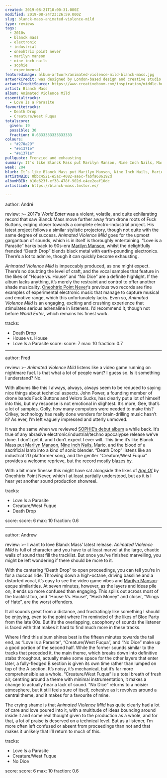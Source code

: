 ```yaml
---
created: 2019-08-21T10:00:31.000Z
modified: 2019-08-24T23:26:59.000Z
slug: blanck-mass-animated-violence-mild
type: reviews
tags:
  - 2010s
  - blanck mass
  - electronic
  - industrial
  - oneohtrix point never
  - marilyn manson
  - nine inch nails
  - sophie
  - experimental
featuredimage: album-artwork/animated-violence-mild-blanck-mass.jpg
artworkCredit: was designed by London-based design and creative studio Middle Boop. It features photography by Alex de Mora with art direction and hand provided by Lucie Red. As in it’s her hand, she didn’t procure a hand.
artworkCreditSource: https://www.creativeboom.com/inspiration/middle-boop-blanck-mass/
artist: Blanck Mass
album: Animated Violence Mild
essentialtracks:
  - Love Is a Parasite
favouritetracks:
  - Death Drop
  - Creature/West Fuqua
totalscore:
  given: 19
  possible: 30
  fraction: 0.6333333333333333
colours:
  - "#270a29"
  - "#e1371e"
  - "#e1371e"
pullquote: Frenzied and exhausting
summary: It’s like Blanck Mass put Marilyn Manson, Nine Inch Nails, Mario, and the blood of a sacrificial lamb into a kind of sonic blender.
week: 204
blurb: It’s like Blanck Mass put Marilyn Manson, Nine Inch Nails, Mario, and the blood of a sacrificial lamb into a kind of sonic blender.
artistMBID: 0bbc4521-e5ac-4082-aa6c-fabfa606192d
albumMBID: b10e623f-ef38-478f-902d-e4ee2eaf10dc
artistLink: https://blanck-mass.tmstor.es/

---
```

author: André

review: >-
  2017’s *World Eater* was a violent, volatile, and quite exhilarating record that saw Blanck Mass move further away from drone roots of Fuck Buttons, edging closer towards a complete electro-industrial project. His latest project follows a similar stylistic projectory, though not quite with the same degree of success. *Animated Violence Mild* goes for the upmost gargantuan of sounds, which is in itself is thoroughly entertaining. “Love is a Parasite” harks back to 90s-era [Marilyn Manson](/reviews/marilyn-manson-heaven-upside-down/), whilst the delightfully frenzied “Death Drop” blends black metal with earth-pounding electronics. There’s a lot to admire, though it can quickly become exhausting.

  *Animated Violence Mild* is impeccably produced, as one might expect. There’s no doubting the level of craft, and the vocal samples that feature in the likes of “House vs. House” and “No Dice” are a definite highlight. If the album lacks anything, it’s merely the restraint and control to offer another shade musicality. [Oneohtrix Point Never](/reviews/oneohtrix-point-never-garden-of-delete/)‘s previous two records are fine examples of experimental electronic music that manage to capture musical and emotive range, which this unfortunately lacks. Even so, *Animated Violence Mild* is an engaging, exciting and crushing experience that stimulates serious adrenaline in listeners. I’d recommend it, though not before *World Eater*, which remains his finest work.

tracks:
  - Death Drop
  - ­­House vs. House
  - ­­Love Is a Parasite
score:
  score: 7
  max: 10
  fraction: 0.7
---
author: Fred

review: >-
  *Animated Violence Mild* listens like a video game running on nightmare fuel. Is that what a lot of people want? I guess so. Is it something I understand? No.

  With albums like this I always, always, always seem to be reduced to saying nice things about technical aspects. John Power, a founding member of drone bands Fuck Buttons and Velcro Sucks, has clearly put a lot of himself into this, but my response is not emotional in slightest. It’s more, Gee, that’s a lot of samples. Golly, how many computers were needed to make this? Crikey, technology has really done wonders for brain-drilling music hasn’t it? As ever, I’m left vaguely impressed and utterly unmoved.

  It was the same when we reviewed [SOPHIE’s debut album](/reviews/sophie-oil-of-every-pearls-uninsides/) a while back. It’s true of any abrasive electronic/industrial/techno apocalypse release we’ve done. I don’t get it, and I don’t expect I ever will. This time it’s like Blanck Mass put [Marilyn Manson](/reviews/marilyn-manson-heaven-upside-down/), [Nine Inch Nails](/reviews/nine-inch-nails-the-downward-spiral/), Mario, and the blood of a sacrificial lamb into a kind of sonic blender. “Death Drop” listens like an industrial 2D platformer song, and the gentler “Creature/West Fuqua” provides a welcome reprieve, but the record mostly blazes by.

  With a bit more finesse this might have sat alongside the likes of [*Age Of*](/reviews/oneohtrix-point-never-age-of/) by Oneohtrix Point Never, which I at least partially understood, but as it is I hear yet another sound production showreel.

tracks:
  - Love Is a Parasite
  - ­­Creature/West Fuque
  - ­­Death Drop

score:
  score: 6
  max: 10
  fraction: 0.6

---
author: Andrew

review: >-
  I want to love Blanck Mass’ latest release. *Animated Violence Mild* is full of character and you have to at least marvel at the large, chaotic walls of sound that fill the tracklist. But once you’ve finished marvelling, you might be left wondering if there should be more to it.

  With the cantering “Death Drop” to open proceedings, you can tell you’re in for a raucous ride. Throwing down a high-octane, driving bassline and a distorted vocal, it’s easy to see the video game vibes and [Marilyn Manson](/reviews/marilyn-manson-heaven-upside-down/)-esque similarities. At seven minutes, however, as the layers and ideas pile on, it ends up more confused than engaging. This spills out across most of the tracklist too, and “House Vs. House”, “Hush Money” and closer, “Wings of Hate”, are the worst offenders.

  It all sounds great from a distance, and frustratingly like something I should be enjoying, even to the point where I’m reminded of the likes of Bloc Party from the late 00s. But it’s the overlapping, cacophony of sounds the listener is faced with that makes it hard to find much more in these tracks.

  Where I find this album shines best is the fifteen minutes towards the tail end, as “Love Is a Parasite”, “Creature/West Fuqua”, and “No Dice” make up a good portion of the second half. While the former sounds similar to the tracks that preceded it, the main theme, which breaks down into definitive stabs throughout, actually make some space for the other layers that enter later, a fully-fledged B section is given its own time rather than lumped on top of the A section. It’s noisy, it’s mechanical, but it’s far more comprehensible as a whole. “Creature/West Fuqua” is a total breath of fresh air, centring around a theme with minimal instrumentation, it makes a change to actually hear a lack of sound. “No Dice” returns to a noisier atmosphere, but it still feels sure of itself, cohesive as it revolves around a central theme, and it makes for a favourite of mine.

  The crying shame is that *Animated Violence Mild* has quite clearly had a lot of care and love poured into it, with a multitude of ideas bouncing around inside it and some real thought given to the production as a whole, and for that, a lot of praise is deserved on a technical level. But as a listener, I’m more often left confused or absent from proceedings than not and that makes it unlikely that I’ll return to much of this.

tracks:
  - Love Is a Parasite
  - ­­Creature/West Fuque
  - ­­No Dice

score:
  score: 6
  max: 10
  fraction: 0.6
